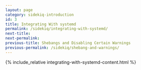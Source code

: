 ```yaml
---
layout: page
category: sidekiq-introduction
id: 3
title: Integrating With systemd
permalink: /sidekiq/integrating-with-systemd/
next-title: 
next-permalink: 
previous-title: Shebangs and Disabling Certain Warnings
previous-permalink: /sidekiq/shebang-and-warnings/
---
```


{% include_relative integrating-with-systemd-content.html %}